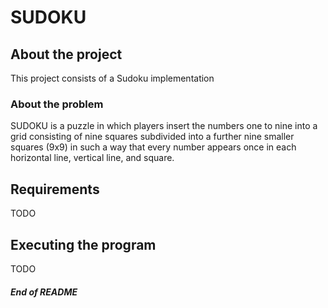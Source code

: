 
# SUDOKU

## About the project

This project consists of a Sudoku implementation

### About the problem

SUDOKU is a puzzle in which players insert the numbers one to nine into a grid consisting of nine squares subdivided into a further nine smaller squares (9x9) in such a way that every number appears once in each horizontal line, vertical line, and square.

## Requirements

TODO

## Executing the program

TODO

###### **End of README**

